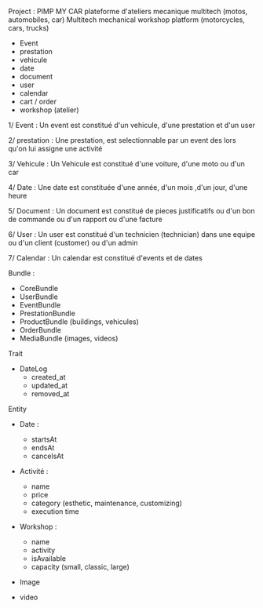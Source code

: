 Project : PIMP MY CAR
	plateforme d'ateliers mecanique multitech (motos, automobiles, car) 
	Multitech mechanical workshop platform (motorcycles, cars, trucks)	

- Event
- prestation
- vehicule
- date
- document
- user
- calendar
- cart / order
- workshop (atelier)

1/ Event : 
Un event est constitué d'un vehicule, d'une prestation et d'un user

2/ prestation :
Une prestation, est selectionnable par un event des lors qu'on lui assigne une activité

3/ Vehicule : 
Un Vehicule est constitué d'une voiture, d'une moto ou d'un car

4/ Date : 
Une date est constituée d'une année, d'un mois ,d'un jour, d'une heure

5/ Document : 
Un document est constitué de pieces justificatifs ou d'un bon de commande ou d'un rapport ou d'une facture 

6/ User : 
Un user est constitué d'un technicien (technician) dans une equipe ou d'un client (customer) ou d'un admin

7/ Calendar :
Un calendar est constitué d'events et de dates

Bundle : 
- CoreBundle
- UserBundle
- EventBundle
- PrestationBundle
- ProductBundle (buildings, vehicules)
- OrderBundle
- MediaBundle (images, videos)



Trait
- DateLog
    - created_at
    - updated_at
    - removed_at


Entity 
- Date :
    - startsAt
    - endsAt
    - cancelsAt
    
- Activité : 
    - name
    - price
    - category (esthetic, maintenance, customizing)
    - execution time
    
- Workshop :
    - name
    - activity
    - isAvailable 
    - capacity (small, classic, large)

- Image

- video

